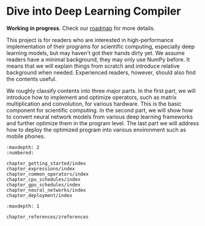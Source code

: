 Dive into Deep Learning Compiler
================================

**Working in progress**. Check our [roadmap](http://bit.ly/2NQ7gh3) for more details.

This project is for readers who are interested in high-performance
implementation of their programs for scientific computing, especially deep
learning models, but may haven't got their hands dirty yet. We assume
readers have a minimal background, they may only use NumPy before. It means that
we will explain things from scratch and introduce relative background when needed. Experienced
readers, however, should also find the contents useful.

We roughly classify contents into three major parts. In the first part, we will
introduce how to implement and optimize operators, such as matrix multiplication
and convolution, for various hardware. This is the basic component for
scientific computing. In the second part, we will show how to convert neural
network models from various deep learning frameworks and further optimize them
in the program level. The last part we will address how to deploy the optimized
program into various environment such as mobile phones.


```toc
:maxdepth: 2
:numbered:

chapter_getting_started/index
chapter_expressions/index
chapter_common_operators/index
chapter_cpu_schedules/index
chapter_gpu_schedules/index
chapter_neural_networks/index
chapter_deployment/index
```


```toc
:maxdepth: 1

chapter_references/zreferences
```
